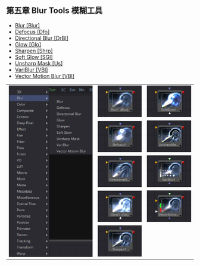 ## 第五章 Blur Tools 模糊工具

- [Blur [Blur]](./Blur%20[Blur].md) 
- [Defocus [Dfo]](./Defocus%20[Dfo].md) 
- [Directional Blur [DrBl]](./Directional%20Blur%20[DrBl].md) 
- [Glow [Glo]](./Glow%20[Glo].md) 
- [Sharpen [Shrp]](./Sharpen%20[Shrp].md) 
- [Soft Glow [SGl]](./Soft%20Glow%20[SGl].md) 
- [Unsharp Mask [Us]](./Unsharp%20Mask%20[Us].md) 
- [VariBlur [VBl]](./VariBlur%20[VBl].md) 
- [Vector Motion Blur [VBl]](./Vector%20Motion%20Blur%20[VBl].md) 

<table id="img">
  <tr>
	<td rowspan="5"><img src="images/Blur_index.png" alt="Blur_index"></td>
    <td><img src="images/index_Blur.jpg" alt="index_Blur"></td>
    <td><img src="images/index_SoftGlow.jpg" alt="index_SoftGlow"></td>
  </tr>
  <tr>
    <td><img src="images/index_Defocus.jpg" alt="index_Defocus"></td>
    <td><img src="images/index_UnsharpenMask.jpg" alt="index_UnsharpenMask"></td>
  </tr>
  <tr>
    <td><img src="images/index_DirectionalBlur.jpg" alt="index_DirectionalBlur"></td>
    <td><img src="images/index_VariBlur.jpg" alt="index_VariBlur"></td>
  </tr>
  <tr>
    <td><img src="images/index_Glow.jpg" alt="index_Glow"></td>
    <td><img src="images/index_VerctorMotionBlur.jpg" alt="index_VerctorMotionBlur"></td>
  </tr>
  <tr>
    <td><img src="images/index_Sharpen.jpg" alt="index_Sharpen"></td>
  </tr>
</table>